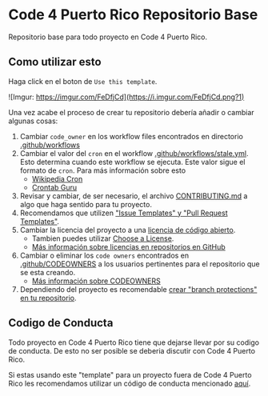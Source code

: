 # Code 4 Puerto Rico Repositorio Base

Repositorio base para todo proyecto en Code 4 Puerto Rico.

## Como utilizar esto

Haga click en el boton de `Use this template`.

![Imgur: https://imgur.com/FeDfjCd](https://i.imgur.com/FeDfjCd.png?1)

Una vez acabe el proceso de crear tu repositorio debería añadir o cambiar algunas cosas:

1. Cambiar `code_owner` en los workflow files encontrados en directorio [.github/workflows](.github/workflows)
2. Cambiar el valor del `cron` en el workflow [.github/workflows/stale.yml](.github/workflows/stale.yml#L6). Esto determina cuando este workflow se ejecuta. Este valor sigue el formato de `cron`. Para más información sobre esto
    - [Wikipedia Cron](https://en.wikipedia.org/wiki/Cron)
    - [Crontab Guru](https://crontab.guru/)
3. Revisar y cambiar, de ser necesario, el archivo [CONTRIBUTING.md](CONTRIBUTING.md) a algo que haga sentido para tu proyecto.
4. Recomendamos que utilizen ["Issue Templates" y "Pull Request Templates"](https://help.github.com/en/github/building-a-strong-community/using-templates-to-encourage-useful-issues-and-pull-requests).
5. Cambiar la licencia del proyecto a una [licencia de código abierto](https://opensource.org/licenses).
    - Tambien puedes utilizar [Choose a License](https://choosealicense.com/).
    - [Más información sobre licencias en repositorios en GitHub](https://help.github.com/en/github/creating-cloning-and-archiving-repositories/licensing-a-repository#where-does-the-license-live-on-my-repository)
6. Cambiar o eliminar los `code owners` encontrados en [.github/CODEOWNERS](.github/CODEOWNERS#L5) a los usuarios pertinentes para el repositorio que se esta creando.
    - [Más información sobre CODEOWNERS](https://help.github.com/en/github/creating-cloning-and-archiving-repositories/about-code-owners)
7. Dependiendo del proyecto es recomendable [crear "branch protections" en tu repositorio](https://help.github.com/en/github/administering-a-repository/configuring-protected-branches).


## Codigo de Conducta

Todo proyecto en Code 4 Puerto Rico tiene que dejarse llevar por su codigo de conducta. De esto no ser posible se deberia discutir con Code 4 Puerto Rico.

Si estas usando este "template" para un proyecto fuera de Code 4 Puerto Rico les recomendamos utilizar un código de conducta mencionado [aquí](https://opensource.guide/code-of-conduct/).
